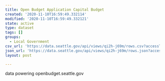 ```yaml
---
title: Open Budget Application Capital Budget
created: '2020-11-10T16:59:49.332114'
modified: '2020-11-10T16:59:49.332121'
state: active
type: dataset
tags: []
groups:
  - Local Government
csv_url: 'https://data.seattle.gov/api/views/qi2h-j69m/rows.csv?accessType=DOWNLOAD'
json_url: 'https://data.seattle.gov/api/views/qi2h-j69m/rows.json?accessType=DOWNLOAD'
layout: post

---
```

data powering openbudget.seattle.gov
